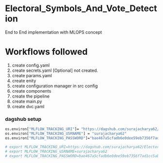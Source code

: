 # Electoral_Symbols_And_Vote_Detection
End to End implementation with MLOPS concept

# Workflows followed

1. create config.yaml
2. create secrets.yaml [Optional] not created.
3. create params.yaml
4. create enity
5. create configuration manager in src config
6. create components
7. create the pipeline
8. create main.py
9. create dvc.yaml


### dagshub setup

````bash
os.environ["MLFLOW_TRACKING_URI"]= "https://dagshub.com/surajacharya62/Electoral_Symbols_And_Vote_Detection.mlflow"
os.environ["MLFLOW_TRACKING_USRNAME"] = "surajacharya62"
os.environ["MLFLOW_TRACKING_PASSWORD"]="bae467a5cfadb6e0dee59eb7356f7ad1cc5abaf0"

# export MLFLOW_TRACKING_URI=https://dagshub.com/surajacharya62/Electoral_Symbols_And_Vote_Detection.mlflow
# export MLFLOW_TRACKING_USRNAME=surajacharya62
# export MLFLOW_TRACKING_PASSWORD=bae467a5cfadb6e0dee59eb7356f7ad1cc5abaf0

````



